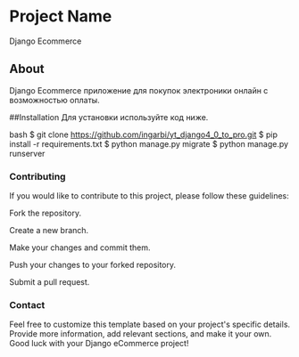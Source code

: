 # Project Name
Django Ecommerce 

## About
Django Ecommerce приложение для покупок электроники онлайн с возможностью оплаты.


##Installation
Для установки используйте код ниже.

bash
$ git clone https://github.com/ingarbi/yt_django4_0_to_pro.git
$ pip install -r requirements.txt
$ python manage.py migrate
$ python manage.py runserver


### Contributing
If you would like to contribute to this project, please follow these guidelines:

Fork the repository.

Create a new branch.

Make your changes and commit them.

Push your changes to your forked repository.

Submit a pull request.


### Contact
Feel free to customize this template based on your project's specific details. Provide more information, add relevant sections, and make it your own. Good luck with your Django eCommerce project!
